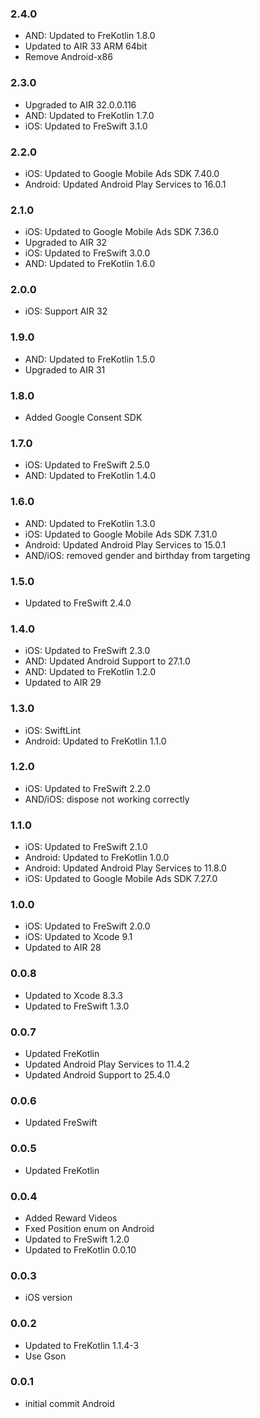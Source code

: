 ### 2.4.0
- AND: Updated to FreKotlin 1.8.0
- Updated to AIR 33 ARM 64bit
- Remove Android-x86

### 2.3.0
- Upgraded to AIR 32.0.0.116
- AND: Updated to FreKotlin 1.7.0
- iOS: Updated to FreSwift 3.1.0

### 2.2.0
- iOS: Updated to Google Mobile Ads SDK 7.40.0
- Android: Updated Android Play Services to 16.0.1

### 2.1.0
- iOS: Updated to Google Mobile Ads SDK 7.36.0
- Upgraded to AIR 32
- iOS: Updated to FreSwift 3.0.0
- AND: Updated to FreKotlin 1.6.0

### 2.0.0
- iOS: Support AIR 32

### 1.9.0
- AND: Updated to FreKotlin 1.5.0
- Upgraded to AIR 31

### 1.8.0
- Added Google Consent SDK

### 1.7.0
- iOS: Updated to FreSwift 2.5.0
- AND: Updated to FreKotlin 1.4.0

### 1.6.0
- AND: Updated to FreKotlin 1.3.0
- iOS: Updated to Google Mobile Ads SDK 7.31.0
- Android: Updated Android Play Services to 15.0.1
- AND/iOS: removed gender and birthday from targeting

### 1.5.0
- Updated to FreSwift 2.4.0

### 1.4.0
- iOS: Updated to FreSwift 2.3.0
- AND: Updated Android Support to 27.1.0
- AND: Updated to FreKotlin 1.2.0
- Updated to AIR 29

### 1.3.0
- iOS: SwiftLint
- Android: Updated to FreKotlin 1.1.0

### 1.2.0
- iOS: Updated to FreSwift 2.2.0
- AND/iOS: dispose not working correctly

### 1.1.0
- iOS: Updated to FreSwift 2.1.0
- Android: Updated to FreKotlin 1.0.0
- Android: Updated Android Play Services to 11.8.0
- iOS: Updated to Google Mobile Ads SDK 7.27.0

### 1.0.0
- iOS: Updated to FreSwift 2.0.0
- iOS: Updated to Xcode 9.1
- Updated to AIR 28

### 0.0.8
- Updated to Xcode 8.3.3
- Updated to FreSwift 1.3.0

### 0.0.7
- Updated FreKotlin
- Updated Android Play Services to 11.4.2
- Updated Android Support to 25.4.0

### 0.0.6
- Updated FreSwift

### 0.0.5
- Updated FreKotlin

### 0.0.4
- Added Reward Videos
- Fxed Position enum on Android
- Updated to FreSwift 1.2.0
- Updated to FreKotlin 0.0.10

### 0.0.3
- iOS version

### 0.0.2
- Updated to FreKotlin 1.1.4-3
- Use Gson

### 0.0.1  
- initial commit Android
